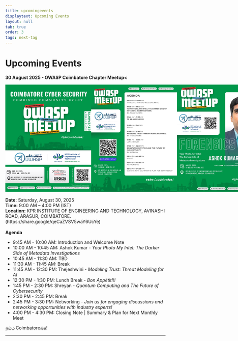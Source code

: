 ```yaml
---
title: upcomingevents
displaytext: Upcoming Events
layout: null
tab: true
order: 3
tags: next-tag
---
```


# Upcoming Events

<p>
  <strong>30 August 2025 - OWASP Coimbatore Chapter Meetup<</strong>
  <br>
  <div style="display: flex; justify-content: space-between;">
    <img src="assets/images/events/August'25_offline_event/1 banner.jpg" width="270" height="337.5"><br>
    <img src="assets/images/events/August'25_offline_event/2 schedule.jpg" width="270" height="337.5"><br>
    <img src="assets/images/events/August'25_offline_event/3 speaker.jpg" width="270" height="337.5"><br>
    <img src="assets/images/events/August'25_offline_event/4 speaker.jpg" width="270" height="337.5"><br>
    <img src="assets/images/events/August'25_offline_event/5 speaker.jpg" width="270" height="337.5">
  </div>
  <br>
  <strong>Date:</strong> Saturday, August 30, 2025
  <br>
  <strong>Time:</strong> 9:00 AM – 4:00 PM (IST)
  <br>
  <strong>Location:</strong> KPR INSTITUTE OF ENGINEERING AND TECHNOLOGY, AVINASHI ROAD, ARASUR, COIMBATORE. (https://share.google/qeCaZVSV5waY6UcYe)
  <br>
  <br>
  <strong>Agenda</strong>
  <ul>
    <li>9:45 AM - 10:00 AM: Introduction and Welcome Note</li>
    <li>10:00 AM - 10:45 AM: Ashok Kumar - <em>Your Photo My Intel: The Darker Side of Metadata Investigations</em></li>
    <li>10:45 AM - 11:30 AM: TBD </li>
    <li>11:30 AM - 11:45 AM: Break </li>
    <li>11:45 AM - 12:30 PM: Thejeshwini - <em>Modeling Trust: Threat Modeling for AI</em></li>
    <li>12:30 PM - 1:30 PM: Lunch Break - <em>Bon Appétit!!!</em></li>
    <li>1:45 PM - 2:30 PM: Shreyan - <em>Quantum Computing and The Future of Cybersecurity</em></li>
    <li>2:30 PM - 2:45 PM: Break </li>
    <li>2:45 PM - 3:30 PM: Networking - <em>Join us for engaging discussions and networking opportunities with industry experts!</em></li>
    <li>4:00 PM - 4:30 PM: Closing Note | Summary & Plan for Next Monthly Meet</li>
  </ul>
</p>

    
<!-- [Coming Soon](assets/images/coming_soon_.gif) -->

நம்ம Coimbatoreங்க!
<!-- Stay tuned for more updates and details about our upcoming events! -->
---


